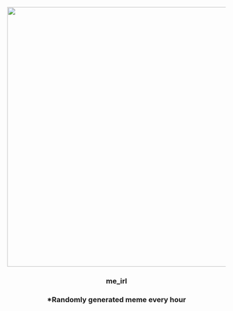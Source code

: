 <p align="center">
        <img src="https://i.redd.it/u1ugm6e3xcl91.jpg" width="600" height="600">
        </p>
        <h3 align="center">me_irl</h3>
        <h3 align="center">*Randomly generated meme every hour</h3>
    